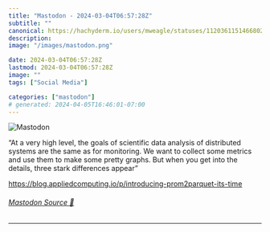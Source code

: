 ```yaml
---
title: "Mastodon - 2024-03-04T06:57:28Z"
subtitle: ""
canonical: https://hachyderm.io/users/mweagle/statuses/112036115146680272
description:
image: "/images/mastodon.png"

date: 2024-03-04T06:57:28Z
lastmod: 2024-03-04T06:57:28Z
image: ""
tags: ["Social Media"]

categories: ["mastodon"]
# generated: 2024-04-05T16:46:01-07:00
---
```

![Mastodon](/images/mastodon.png)

<p>“At a very high level, the goals of scientific data analysis of distributed systems are the same as for monitoring. We want to collect some metrics and use them to make some pretty graphs. But when you get into the details, three stark differences appear”</p><p><a href="https://blog.appliedcomputing.io/p/introducing-prom2parquet-its-time" target="_blank" rel="nofollow noopener noreferrer" translate="no"><span class="invisible">https://</span><span class="ellipsis">blog.appliedcomputing.io/p/int</span><span class="invisible">roducing-prom2parquet-its-time</span></a></p>


###### [Mastodon Source 🐘](https://hachyderm.io/@mweagle/112036115146680272)

___
